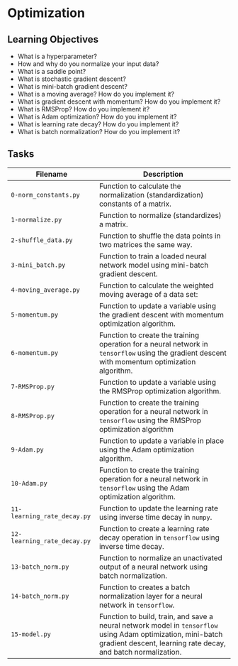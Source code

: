 # Optimization

## Learning Objectives

- What is a hyperparameter?
- How and why do you normalize your input data?
- What is a saddle point?
- What is stochastic gradient descent?
- What is mini-batch gradient descent?
- What is a moving average? How do you implement it?
- What is gradient descent with momentum? How do you implement it?
- What is RMSProp? How do you implement it?
- What is Adam optimization? How do you implement it?
- What is learning rate decay? How do you implement it?
- What is batch normalization? How do you implement it?

## Tasks

| **Filename**                | **Description**                                                                                                                                                               |
| --------------------------- | ----------------------------------------------------------------------------------------------------------------------------------------------------------------------------- |
| `0-norm_constants.py`       | Function to calculate the normalization (standardization) constants of a matrix.                                                                                              |
| `1-normalize.py`            | Function to normalize (standardizes) a matrix.                                                                                                                                |
| `2-shuffle_data.py`         | Function to shuffle the data points in two matrices the same way.                                                                                                             |
| `3-mini_batch.py`           | Function to train a loaded neural network model using mini-batch gradient descent.                                                                                            |
| `4-moving_average.py`       | Function to calculate the weighted moving average of a data set:                                                                                                              |
| `5-momentum.py`             | Function to update a variable using the gradient descent with momentum optimization algorithm.                                                                                |
| `6-momentum.py`             | Function to create the training operation for a neural network in `tensorflow` using the gradient descent with momentum optimization algorithm.                               |
| `7-RMSProp.py`              | Function to update a variable using the RMSProp optimization algorithm.                                                                                                       |
| `8-RMSProp.py`              | Function to create the training operation for a neural network in `tensorflow` using the RMSProp optimization algorithm                                                       |
| `9-Adam.py`                 | Function to update a variable in place using the Adam optimization algorithm.                                                                                                 |
| `10-Adam.py`                | Function to create the training operation for a neural network in `tensorflow` using the Adam optimization algorithm.                                                         |
| `11-learning_rate_decay.py` | Function to update the learning rate using inverse time decay in `numpy`.                                                                                                     |
| `12-learning_rate_decay.py` | Function to create a learning rate decay operation in `tensorflow` using inverse time decay.                                                                                  |
| `13-batch_norm.py`          | Function to normalize an unactivated output of a neural network using batch normalization.                                                                                    |
| `14-batch_norm.py`          | Function to creates a batch normalization layer for a neural network in `tensorflow`.                                                                                         |
| `15-model.py`               | Function to build, train, and save a neural network model in `tensorflow` using Adam optimization, mini-batch gradient descent, learning rate decay, and batch normalization. |
